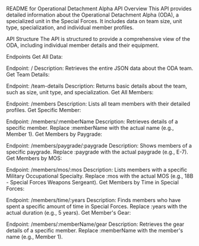 
README for Operational Detachment Alpha API
Overview
This API provides detailed information about the Operational Detachment Alpha (ODA), a specialized unit in the Special Forces. It includes data on team size, unit type, specialization, and individual member profiles.

API Structure
The API is structured to provide a comprehensive view of the ODA, including individual member details and their equipment.

Endpoints
Get All Data:

Endpoint: /
Description: Retrieves the entire JSON data about the ODA team.
Get Team Details:

Endpoint: /team-details
Description: Returns basic details about the team, such as size, unit type, and specialization.
Get All Members:

Endpoint: /members
Description: Lists all team members with their detailed profiles.
Get Specific Member:

Endpoint: /members/:memberName
Description: Retrieves details of a specific member. Replace :memberName with the actual name (e.g., Member 1).
Get Members by Paygrade:

Endpoint: /members/paygrade/:paygrade
Description: Shows members of a specific paygrade. Replace :paygrade with the actual paygrade (e.g., E-7).
Get Members by MOS:

Endpoint: /members/mos/:mos
Description: Lists members with a specific Military Occupational Specialty. Replace :mos with the actual MOS (e.g., 18B - Special Forces Weapons Sergeant).
Get Members by Time in Special Forces:

Endpoint: /members/time/:years
Description: Finds members who have spent a specific amount of time in Special Forces. Replace :years with the actual duration (e.g., 5 years).
Get Member's Gear:

Endpoint: /members/:memberName/gear
Description: Retrieves the gear details of a specific member. Replace :memberName with the member's name (e.g., Member 1).
